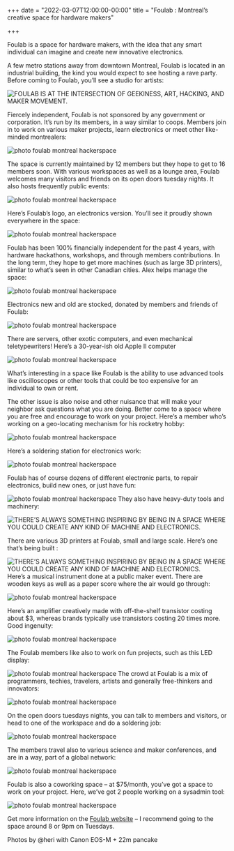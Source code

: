 +++
date = "2022-03-07T12:00:00-00:00"
title = "Foulab : Montreal’s creative space for hardware makers"

+++

Foulab is a space for hardware makers, with the idea that any smart individual can imagine and create new innovative electronics.

A few metro stations away from downtown Montreal, Foulab is located in an industrial building, the kind you would expect to see hosting a rave party.
Before coming to Foulab, you’ll see a studio for artists:

![FOULAB IS AT THE INTERSECTION OF GEEKINESS, ART, HACKING, AND MAKER MOVEMENT.](http://farm3.staticflickr.com/2854/12206121575_3d02a513c8_b.jpg "FOULAB IS AT THE INTERSECTION OF GEEKINESS, ART, HACKING, AND MAKER MOVEMENT.")

Fiercely independent, Foulab is not sponsored by any government or corporation. It’s run by its members, in a way similar to coops. Members join in to work on various maker projects, learn electronics or meet other like-minded montrealers:

![photo foulab montreal hackerspace](http://farm6.staticflickr.com/5515/12206354633_bb03879fae_b.jpg)

The space is currently maintained by 12 members but they hope to get to 16 members soon. With various workspaces as well as a lounge area, Foulab welcomes many visitors and friends on its open doors tuesday nights. It also hosts frequently public events:

![photo foulab montreal hackerspace](http://farm3.staticflickr.com/2838/12206745736_4cacb36304_b.jpg)

Here’s Foulab’s logo, an electronics version. You’ll see it proudly shown everywhere in the space:

![photo foulab montreal hackerspace](http://farm6.staticflickr.com/5501/12206527484_b7f25cae0d_b.jpg)

Foulab has been 100% financially independent for the past 4 years, with hardware hackathons, workshops, and through members contributions. In the long term, they hope to get more machines (such as large 3D printers), similar to what’s seen in other Canadian cities. Alex helps manage the space:

![photo foulab montreal hackerspace](http://farm6.staticflickr.com/5521/12206529644_d51530f019_b.jpg)

Electronics new and old are stocked, donated by members and friends of Foulab:

![photo foulab montreal hackerspace](http://farm8.staticflickr.com/7343/12206528994_de5458fbd8_b.jpg)

There are servers, other exotic computers, and even mechanical teletypewriters! Here’s a 30-year-ish old Apple II computer

![photo foulab montreal hackerspace](http://farm3.staticflickr.com/2835/12207203654_db187a67eb_b.jpg)

What’s interesting in a space like Foulab is the ability to use advanced tools like oscilloscopes or other tools that could be too expensive for an individual to own or rent.

The other issue is also noise and other nuisance that will make your neighbor ask questions what you are doing. Better come to a space where you are free and encourage to work on your project. Here’s a member who’s working on a geo-locating mechanism for his rocketry hobby:

![photo foulab montreal hackerspace](http://farm8.staticflickr.com/7387/12206529924_476597ef08_b.jpg)

Here’s a soldering station for electronics work:

![photo foulab montreal hackerspace](http://farm8.staticflickr.com/7332/12206528184_2fd7376a39_b.jpg)

Foulab has of course dozens of different electronic parts, to repair electronics, build new ones, or just have fun:

![photo foulab montreal hackerspace](http://farm4.staticflickr.com/3805/12206743386_3969967070_b.jpg)
They also have heavy-duty tools and machinery:

![THERE’S ALWAYS SOMETHING INSPIRING BY BEING IN A SPACE WHERE YOU COULD CREATE ANY KIND OF MACHINE AND ELECTRONICS.](http://farm8.staticflickr.com/7394/12206531064_46492ef244_b.jpg)

There are various 3D printers at Foulab, small and large scale. Here’s one that’s being built :

![THERE’S ALWAYS SOMETHING INSPIRING BY BEING IN A SPACE WHERE YOU COULD CREATE ANY KIND OF MACHINE AND ELECTRONICS.](http://farm8.staticflickr.com/7420/12206527134_2f92f80f9b_b.jpg)
Here’s a musical instrument done at a public maker event. There are wooden keys as well as a paper score where the air would go through:

![photo foulab montreal hackerspace](http://farm8.staticflickr.com/7404/12206529114_5af14e2ca1_b.jpg)

Here’s an amplifier creatively made with off-the-shelf transistor costing about $3, whereas brands typically use transistors costing 20 times more. Good ingenuity:

![photo foulab montreal hackerspace](http://farm4.staticflickr.com/3672/12206743006_bec6d9f0e6_b.jpg)

The Foulab members like also to work on fun projects, such as this LED display:

![photo foulab montreal hackerspace](http://farm6.staticflickr.com/5473/12206529354_df17038033_b.jpg)
The crowd at Foulab is a mix of programmers, techies, travelers, artists and generally free-thinkers and innovators:

![photo foulab montreal hackerspace](http://farm4.staticflickr.com/3740/12206355073_77eaec8202_b.jpg)

On the open doors tuesdays nights, you can talk to members and visitors, or head to one of the workspace and do a soldering job:

![photo foulab montreal hackerspace](http://farm4.staticflickr.com/3821/12206358403_f3ae26b2fb_b.jpg)

The members travel also to various science and maker conferences, and are in a way, part of a global network:

![photo foulab montreal hackerspace](http://farm8.staticflickr.com/7419/12207946586_df06aee648_b.jpg)

Foulab is also a coworking space – at $75/month, you’ve got a space to work on your project. Here, we’ve got 2 people working on a sysadmin tool:

![photo foulab montreal hackerspace](http://farm4.staticflickr.com/3774/12206356743_a27710eeb2_b.jpg)

Get more information on the [Foulab website](http://foulab.org/) – I recommend going to the space around 8 or 9pm on Tuesdays.

Photos by @heri with Canon EOS-M + 22m pancake